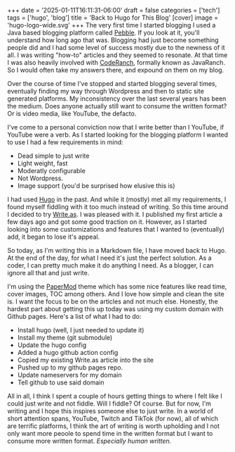 +++
date = '2025-01-11T16:11:31-06:00'
draft = false
categories = ['tech']
tags = ['hugo', 'blog']
title = 'Back to Hugo for This Blog'
[cover]
    image = 'hugo-logo-wide.svg'
+++
The very first time I started blogging I used a Java based blogging platform called [Pebble](https://pebble.sourceforge.net/). If you look at it, you'll understand how long ago that was. Blogging had just become something people did and I had some level of success mostly due to the newness of it all. I was writing "how-to" articles and they seemed to resonate. At that time I was also heavily involved with [CodeRanch](https://www.coderanch.com), formally known as JavaRanch. So I would often take my answers there, and expound on them on my blog.

Over the course of time I've stopped and started blogging several times, eventually finding my way through Wordpress and then to static site generated platforms. My inconsistency over the last several years has been the medium. Does anyone actually still want to consume the written format? Or is video media, like YouTube, the defacto.

I've come to a personal conviction now that I write better than I YouTube, if YouTube were a verb. As I started looking for the blogging platform I wanted to use I had a few requirements in mind:

- Dead simple to just write
- Light weight, fast
- Moderatly configurable
- Not Wordpress.
- Image support (you'd be surprised how elusive this is)

I had used [Hugo](https://gohugo.io/) in the past. And while it (mostly) met all my requirements, I found myself fiddling with it too much instead of writing. So this time around I decided to try [Write.as](https://write.as/). I was pleased with it. I published my first article a few days ago and got some good traction on it. However, as I started looking into some customizations and features that I wanted to (eventually) add, it began to lose it's appeal.

So today, as I'm writing this in a Markdown file, I have moved back to Hugo. At the end of the day, for what I need it's just the perfect solution. As a coder, I can pretty much make it do anything I need. As a blogger, I can ignore all that and just write.

I'm using the [PaperMod](https://github.com/adityatelange/hugo-PaperMod) theme which has some nice features like read time, cover images, TOC among others. And I love how simple and clean the site is. I want the focus to be on the articles and not much else. Honestly, the hardest part about getting this up today was using my custom domain with Github pages. Here's a list of what I had to do:

- Install hugo (well, I just needed to update it)
- Install my theme (git submodule)
- Update the hugo config
- Added a hugo github action config
- Copied my existing Write.as article into the site
- Pushed up to my github pages repo.
- Update nameservers for my domain
- Tell github to use said domain

All in all, I think I spent a couple of hours getting things to where I felt like I could just write and not fiddle. Will I fiddle? Of course. But for now, I'm writing and I hope this inspires someone else to just write. In a world of short attention spans, YouTube, Twitch and TikTok (for now), all of which are terrific platforms, I think the art of writing is worth upholding and I not only want more peoole to spend time in the written format but I want to consume more written format. *Especially human written.*